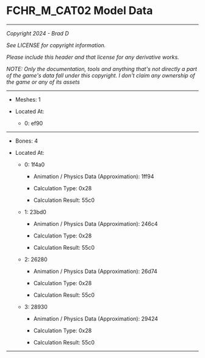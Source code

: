 # FCHR_M_CAT02 Model Data

---

*Copyright 2024 - Brad D*

*See LICENSE for copyright information.*

*Please include this header and that license for any derivative works.*

*NOTE: Only the documentation, tools and anything that's not directly a part of the game's data fall under this copyright. I don't claim any ownership of the game or any of its assets*

---

* Meshes: 1

* Located At:

  * 0: ef90

---

* Bones: 4

* Located At:

  * 0: 1f4a0

    * Animation / Physics Data (Approximation): 1ff94

    * Calculation Type: 0x28

    * Calculation Result: 55c0

  * 1: 23bd0

    * Animation / Physics Data (Approximation): 246c4

    * Calculation Type: 0x28

    * Calculation Result: 55c0

  * 2: 26280

    * Animation / Physics Data (Approximation): 26d74

    * Calculation Type: 0x28

    * Calculation Result: 55c0

  * 3: 28930

    * Animation / Physics Data (Approximation): 29424

    * Calculation Type: 0x28

    * Calculation Result: 55c0

---

